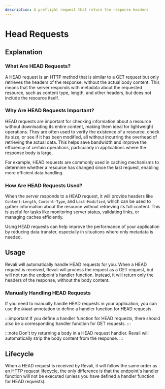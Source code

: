 ```yaml
---
description: A preflight request that return the response headers
---
```


# Head Requests

## Explanation

### What Are HEAD Requests?

A HEAD request is an HTTP method that is similar to a GET request but only retrieves the headers of the response, without the actual body content. This means that the server responds with metadata about the requested resource, such as content type, length, and other headers, but does not include the resource itself.

### Why Are HEAD Requests Important?

HEAD requests are important for checking information about a resource without downloading its entire content, making them ideal for lightweight operations. They are often used to verify the existence of a resource, check its size, or see if it has been modified, all without incurring the overhead of retrieving the actual data. This helps save bandwidth and improve the efficiency of certain operations, particularly in applications where the response body is large.

For example, HEAD requests are commonly used in caching mechanisms to determine whether a resource has changed since the last request, enabling more efficient data handling.

### How Are HEAD Requests Used?

When the server responds to a HEAD request, it will provide headers like `Content-Length`, `Content-Type`, and `Last-Modified`, which can be used to gather information about the resource without retrieving its full content. This is useful for tasks like monitoring server status, validating links, or managing caches efficiently.

Using HEAD requests can help improve the performance of your application by reducing data transfer, especially in situations where only metadata is needed.

## Usage

Revali will automatically handle HEAD requests for you. When a HEAD request is received, Revali will process the request as a GET request, but will not run the endpoint's handler function. Instead, it will return only the headers of the response, without the body content.

### Manually Handling HEAD Requests

If you need to manually handle HEAD requests in your application, you can use the `@Head` annotation to define a handler function for HEAD requests.

:::important
If you define a handler function for HEAD requests, there should also be a corresponding handler function for GET requests.
:::

:::note
Don't try returning a body in a HEAD request handler. Revali will automatically strip the body content from the response.
:::

## Lifecycle

When a HEAD request is received by Revali, it will follow the same order as [an HTTP request lifecycle][lifecycle-order], the only difference is that the endpoint's handler function will not be executed (unless you have defined a handler function for HEAD requests).

[lifecycle-order]: ../lifecycle-components/overview.md#lifecycle-order
